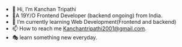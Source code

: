 - 👋 Hi, I’m Kanchan Tripathi
- 👧A 19Y/O Frontend Developer (backend ongoing) from India.
- 🌱 I’m currently learning Web Development(Frontend and backend)
- 📫 How to reach me Kanchantripathi2001@gmail.com.
- 🎭 learn something new everyday.

<!---
Kanchan2002/Kanchan2002 is a ✨ special ✨ repository because its `README.md` (this file) appears on your GitHub profile.
You can click the Preview link to take a look at your changes.
--->

